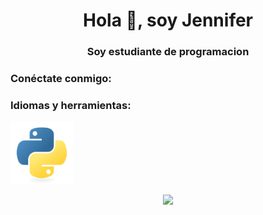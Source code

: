 <h1 align="center">Hola 👋, soy Jennifer</h1>
<h3 align="center">Soy estudiante de programacion</h3>

<h3 align="left">Conéctate conmigo:</h3 >
<p align="left">
</p>

<h3 align="left">Idiomas y herramientas:</h3>
<p align="left"> <a href="https://www.python. org" target="_blank" rel="noreferrer"> <img src="https://raw.githubusercontent.com/devicons/devicon/master/icons/python/python-original.svg" alt="python" ancho ="40" altura="40"width='100'/> </a> </p>

<div class='header' align='center'>
  <img src='https://media4.giphy.com/media/v1.Y2lkPTc5MGI3NjExdWRvdGpkNG4zenExOXhwdnN5YWhkNWNqbHZuZDllMTh5dTFmemh6MCZlcD12MV9pbnRlcm5hbF9naWZfYnlfaWQmY3Q9Zw/V3Z76ctCO3jG0/giphy.gif'>
</div>
